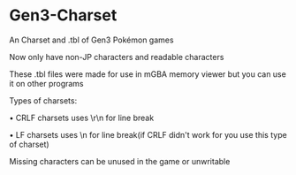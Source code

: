 # Gen3-Charset
An Charset and .tbl of Gen3 Pokémon games

Now only have non-JP characters and readable characters

These .tbl files were made for use in mGBA memory viewer but you can use it on other programs

Types of charsets:

• CRLF charsets uses \r\n for line break

• LF charsets uses \n for line break(if CRLF didn't work for you use this type of charset)


Missing characters can be unused in the game or unwritable
